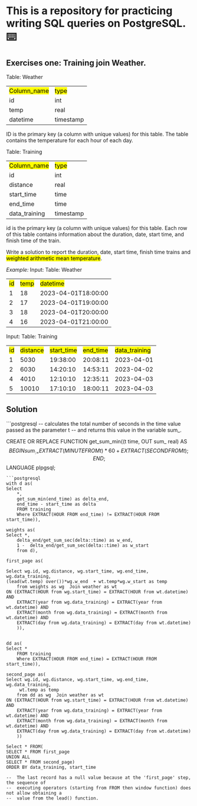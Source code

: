 # This is a repository for practicing writing SQL queries on PostgreSQL. :keyboard:


## Exercises one: Training join Weather.
  
Table: Weather
<table>
  <tr>
    <td><mark>Column_name</mark></td>
    <td><mark>type</mark></td>
  </tr>
  <tr>
     <td>id</td>
    <td>int</td>
  </tr>
  <td>temp</td>
    <td>real</td>
  <tr>
   <td>datetime</td>
    <td>timestamp</td>
    </tr>
</table>
ID is the primary key (a column with unique values) for this table. 
The table contains the temperature for each hour of each day.

Table: Training
<table>
  <tr>
    <td><mark>Column_name</mark></td>
    <td><mark>type</mark></td>
  </tr>
  <tr>
     <td>id</td>
    <td>int</td>
  </tr>
  <td>distance</td>
    <td>real</td>
  <tr>
   <td>start_time</td>
    <td>time</td>
    </tr>
    <tr>
   <td>end_time</td>
    <td>time</td>
    </tr>
      <tr>
   <td>data_training</td>
    <td>timestamp</td>
    </tr>
</table>
id is the primary key (a column with unique values) for this table.
Each row of this table contains information about the duration, date, start time, and finish time of the train.

Write a solution to report the duration, date, start time, finish time trains and 
<mark>weighted arithmetic mean temperature</mark>. 

<em>Example:</em>
Input:
Table: Weather
<table>
<tr>
<td><mark>id</mark></td>
<td><mark>temp</mark></td>
<td><mark>datetime</mark></td>
</tr>
<tr>
<td>1</td>
<td>18</td>
<td>2023-04-01T18:00:00</td>
</tr>

<tr>
<td>2</td>
<td>17</td>
<td>2023-04-01T19:00:00</td>
</tr>

<tr>
<td>3</td>
<td>18</td>
<td>2023-04-01T20:00:00</td>
</tr>

<tr>
<td>4</td>
<td>16</td>
<td>2023-04-01T21:00:00</td>
</tr>
</table>


Input:
Table: Training
<table>
<tr>

<td><mark>id</mark></td>
<td><mark>distance</mark></td>
<td><mark>start_time</mark></td>
<td><mark>end_time</mark></td>
<td><mark>data_training</mark></td>
</tr>

<tr>
<td>1</td>
<td>5030</td>
<td>19:38:00</td>
<td>20:08:11</td>
<td>2023-04-01</td>
</tr>

<tr>
<td>2</td>
<td>6030</td>
<td>14:20:10</td>
<td>14:53:11</td>
<td>2023-04-02</td>
</tr>
<tr>
<td>4</td>
<td>4010</td>
<td>12:10:10</td>
<td>12:35:11</td>
<td>2023-04-03</td>
</tr>

<tr>
<td>5</td>
<td>10010</td>
<td>17:10:10</td>
<td>18:00:11</td>
<td>2023-04-03</td>
</tr>
</table>

<h2>Solution</h2>
```postgresql
-- calculates the total number of seconds in the time value passed as the parameter t 
-- and returns this value in the variable sum_.

CREATE OR REPLACE FUNCTION get_sum_min((t time, OUT sum_ real) AS $$
BEGIN
    sum_ := EXTRACT(MINUTE FROM t) * 60 + 
            EXTRACT(SECOND FROM t);
END;
$$ LANGUAGE plpgsql;
```
```postgresql
with d as(	
Select 
	*,
	get_sum_min(end_time) as delta_end,
	end_time - start_time as delta
	FROM training
	Where EXTRACT(HOUR FROM end_time) != EXTRACT(HOUR FROM start_time)),
	
weights as(	
Select *,
	delta_end/get_sum_sec(delta::time) as w_end,
	1 -  delta_end/get_sum_sec(delta::time) as w_start
	from d),

first_page as(

Select wg.id, wg.distance, wg.start_time, wg.end_time, wg.data_training,  
(lead(wt.temp) over())*wg.w_end  + wt.temp*wg.w_start as temp
	from weights as wg  Join weather as wt
ON (EXTRACT(HOUR from wg.start_time) = EXTRACT(HOUR from wt.datetime) AND
	EXTRACT(year from wg.data_training) = EXTRACT(year from wt.datetime) AND
	EXTRACT(month from wg.data_training) = EXTRACT(month from wt.datetime) AND
	EXTRACT(day from wg.data_training) = EXTRACT(day from wt.datetime)
	)),
	

dd as(	
Select *
	FROM training
	Where EXTRACT(HOUR FROM end_time) = EXTRACT(HOUR FROM start_time)),

second_page as(
Select wg.id, wg.distance, wg.start_time, wg.end_time, wg.data_training,  
	 wt.temp as temp
	from dd as wg  Join weather as wt
ON (EXTRACT(HOUR from wg.start_time) = EXTRACT(HOUR from wt.datetime) AND
	EXTRACT(year from wg.data_training) = EXTRACT(year from wt.datetime) AND
	EXTRACT(month from wg.data_training) = EXTRACT(month from wt.datetime) AND
	EXTRACT(day from wg.data_training) = EXTRACT(day from wt.datetime)
	))

Select * FROM(
SELECT * FROM first_page
UNION ALL
SELECT * FROM second_page)
ORDER BY data_training, start_time 

--  The last record has a null value because at the 'first_page' step, the sequence of 
-- 	executing operators (starting from FROM then window function) does not allow obtaining a 
-- 	value from the lead() function.
```